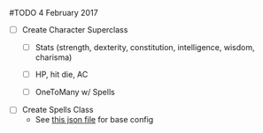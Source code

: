 #TODO 4 February 2017

- [ ] Create Character Superclass
    - [ ] Stats (strength, dexterity, constitution, intelligence, wisdom, charisma)
    - [ ] HP, hit die, AC
    - [ ] OneToMany w/ Spells


- [ ] Create Spells Class
    - See [this json file](https://dl.dropboxusercontent.com/s/wneq3reu80vdlkb/spellData.json) for base config
